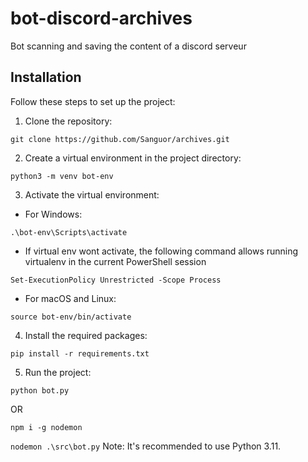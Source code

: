 # bot-discord-archives

Bot scanning and saving the content of a discord serveur

## Installation

Follow these steps to set up the project:

1. Clone the repository:

```git clone https://github.com/Sanguor/archives.git```

2. Create a virtual environment in the project directory:

```python3 -m venv bot-env```


3. Activate the virtual environment:

- For Windows:

```.\bot-env\Scripts\activate```

- If virtual env wont activate, the following command allows running virtualenv in the current PowerShell session

```Set-ExecutionPolicy Unrestricted -Scope Process``` 

- For macOS and Linux:

```source bot-env/bin/activate```


4. Install the required packages:

```pip install -r requirements.txt```


5. Run the project:

```python bot.py```

OR 

```npm i -g nodemon```

```nodemon .\src\bot.py```
Note: It's recommended to use Python 3.11.
